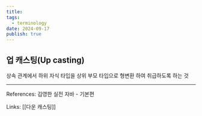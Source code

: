 ```yaml
---
title:
tags:
  - terminology
date: 2024-09-17
publish: true
---
```


## 업 캐스팅(Up casting)

상속 관계에서 하위 자식 타입을 상위 부모 타입으로 형변환 하여 취급하도록 하는 것

---

References: 김영한 실전 자바 - 기본편

Links: [[다운 캐스팅]]

